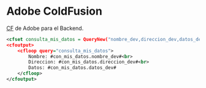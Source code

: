 # Adobe ColdFusion 

[CF](https://www.adobe.com/products/coldfusion-family.html) de Adobe para el Backend.

```XML
<cfset consulta_mis_datos = QueryNew("nombre_dev,direccion_dev,datos_dev" "Varchar,Varchar,Varchar")>
<cfoutput>
    <cfloop query="consulta_mis_datos">
        Nombre: #con_mis_datos.nombre_dev#<br>
        Direccion: #con_mis_datos.direccion_dev#<br>
        Datos: #con_mis_datos.datos_dev#
    </cfloop>
</cfoutput>
```
